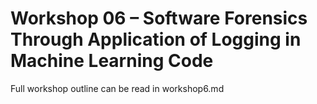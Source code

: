# Workshop 06 – Software Forensics Through Application of Logging in Machine Learning Code
Full workshop outline can be read in workshop6.md
